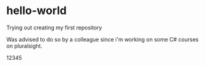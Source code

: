 # hello-world
Trying out creating my first repository

Was advised to do so by a colleague since i'm working on some C# courses on pluralsight.

12345
